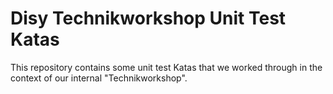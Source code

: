 Disy Technikworkshop Unit Test Katas
=================

This repository contains some unit test Katas that we worked through in the context of our internal "Technikworkshop".

